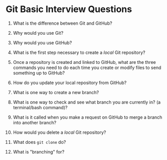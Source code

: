 # Git Basic Interview Questions

1. What is the difference between Git and GitHub?

2. Why would you use Git?

3. Why would you use GitHub?

4. What is the first step necessary to create a _local_ Git repository?

5. Once a repository is created and linked to GitHub, what are the three commands you need to do each time you create or modify files to send something up to GitHub?

6. How do you update your local repository from GitHub?

7. What is one way to create a new branch?

8. What is one way to check and see what branch you are currently in? (a terminal/bash command)?

9. What is it called when you make a request on GitHub to merge a branch into another branch?

10. How would you delete a _local_ Git repository?

11. What does `git clone` do?

12. What is "branching" for?
